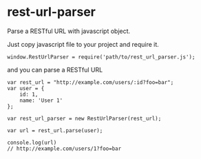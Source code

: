 # rest-url-parser
Parse a RESTful URL with javascript object.

Just copy javascript file to your project and require it.

`window.RestUrlParser = require('path/to/rest_url_parser.js');`

and you can parse a RESTful URL

```
var rest_url = "http://example.com/users/:id?foo=bar";
var user = {
    id: 1,
    name: 'User 1'
};

var rest_url_parser = new RestUrlParser(rest_url);

var url = rest_url.parse(user);

console.log(url)
// http://example.com/users/1?foo=bar
```
